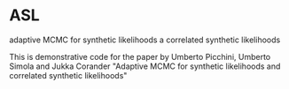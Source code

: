 # ASL
adaptive MCMC for synthetic likelihoods a correlated synthetic likelihoods

This is demonstrative code for the paper by Umberto Picchini, Umberto Simola and Jukka Corander "Adaptive MCMC for synthetic likelihoods and correlated synthetic likelihoods"
